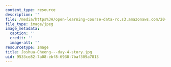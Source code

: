 ```yaml
---
content_type: resource
description: ''
file: /media/https%3A/open-learning-course-data-rc.s3.amazonaws.com/20-219-becoming-the-next-bill-nye-writing-and-hosting-the-educational-show-january-iap-2015/9533ce827a08ebf869307baf309a7813_Joshua-Cheong---day-4-story.jpg
file_type: image/jpeg
image_metadata:
  caption: ''
  credit: ''
  image-alt: ''
resourcetype: Image
title: Joshua-Cheong---day-4-story.jpg
uid: 9533ce82-7a08-ebf8-6930-7baf309a7813
---
```

